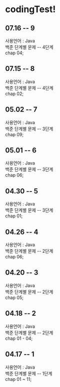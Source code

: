 # codingTest!

## 07.16 -- 9
사용언어 : Java   
백준 단계별 문제 -- 4단계   
chap 04;   

## 07.15 -- 8
사용언어 : Java   
백준 단계별 문제 -- 4단계   
chap 02;   


## 05.02 -- 7
사용언어 : Java   
백준 단계별 문제 -- 3단계   
chap 09;   


## 05.01 -- 6
사용언어 : Java   
백준 단계별 문제 -- 3단계   
chap 06;   


## 04.30 -- 5
사용언어 : Java   
백준 단계별 문제 -- 3단계   
chap 01;   


## 04.26 -- 4
사용언어 : Java   
백준 단계별 문제 -- 2단계   
chap 06;   


## 04.20 -- 3
사용언어 : Java   
백준 단계별 문제 -- 2단계   
chap 05;   


## 04.18 -- 2   
사용언어 : Java   
백준 단계별 문제 -- 2단계   
chap 01 - 04;      


## 04.17 -- 1
사용언어 : Java   
백준 단계별 문제 -- 1단계   
chap 01 ~ 11;

